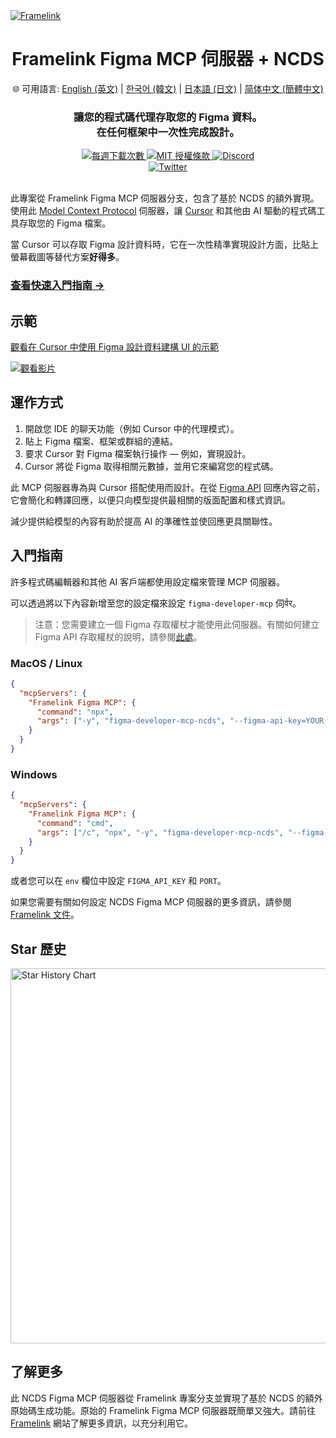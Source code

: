 <a href="https://www.framelink.ai/?utm_source=github&utm_medium=referral&utm_campaign=readme" target="_blank" rel="noopener">
  <picture>
    <source media="(prefers-color-scheme: dark)" srcset="https://www.framelink.ai/github/HeaderDark.png" />
    <img alt="Framelink" src="https://www.framelink.ai/github/HeaderLight.png" />
  </picture>
</a>

<div align="center">
  <h1>Framelink Figma MCP 伺服器 + NCDS</h1>
  <p>
    🌐 可用語言:
    <a href="README.md">English (英文)</a> |
    <a href="README.ko.md">한국어 (韓文)</a> |
    <a href="README.ja.md">日本語 (日文)</a> |
    <a href="README.zh-cn.md">简体中文 (簡體中文)</a>
  </p>
  <h3>讓您的程式碼代理存取您的 Figma 資料。<br/>在任何框架中一次性完成設計。</h3>
  <a href="https://npmcharts.com/compare/figma-developer-mcp?interval=30">
    <img alt="每週下載次數" src="https://img.shields.io/npm/dm/figma-developer-mcp.svg">
  </a>
  <a href="https://github.com/GLips/Figma-Context-MCP/blob/main/LICENSE">
    <img alt="MIT 授權條款" src="https://img.shields.io/github/license/GLips/Figma-Context-MCP" />
  </a>
  <a href="https://framelink.ai/discord">
    <img alt="Discord" src="https://img.shields.io/discord/1352337336913887343?color=7389D8&label&logo=discord&logoColor=ffffff" />
  </a>
  <br />
  <a href="https://twitter.com/glipsman">
    <img alt="Twitter" src="https://img.shields.io/twitter/url?url=https%3A%2F%2Fx.com%2Fglipsman&label=%40glipsman" />
  </a>
</div>

<br/>

此專案從 Framelink Figma MCP 伺服器分支，包含了基於 NCDS 的額外實現。使用此 [Model Context Protocol](https://modelcontextprotocol.io/introduction) 伺服器，讓 [Cursor](https://cursor.sh/) 和其他由 AI 驅動的程式碼工具存取您的 Figma 檔案。

當 Cursor 可以存取 Figma 設計資料時，它在一次性精準實現設計方面，比貼上螢幕截圖等替代方案**好得多**。

<h3><a href="https://www.framelink.ai/docs/quickstart?utm_source=github&utm_medium=referral&utm_campaign=readme">查看快速入門指南 →</a></h3>

## 示範

[觀看在 Cursor 中使用 Figma 設計資料建構 UI 的示範](https://youtu.be/6G9yb-LrEqg)

[ ![觀看影片](https://img.youtube.com/vi/6G9yb-LrEqg/maxresdefault.jpg) ](https://youtu.be/6G9yb-LrEqg)

## 運作方式

1. 開啟您 IDE 的聊天功能（例如 Cursor 中的代理模式）。
2. 貼上 Figma 檔案、框架或群組的連結。
3. 要求 Cursor 對 Figma 檔案執行操作 — 例如，實現設計。
4. Cursor 將從 Figma 取得相關元數據，並用它來編寫您的程式碼。

此 MCP 伺服器專為與 Cursor 搭配使用而設計。在從 [Figma API](https://www.figma.com/developers/api) 回應內容之前，它會簡化和轉譯回應，以便只向模型提供最相關的版面配置和樣式資訊。

減少提供給模型的內容有助於提高 AI 的準確性並使回應更具關聯性。

## 入門指南

許多程式碼編輯器和其他 AI 客戶端都使用設定檔來管理 MCP 伺服器。

可以透過將以下內容新增至您的設定檔來設定 `figma-developer-mcp` 伺र्वर。

> 注意：您需要建立一個 Figma 存取權杖才能使用此伺服器。有關如何建立 Figma API 存取權杖的說明，請參閱[此處](https://help.figma.com/hc/en-us/articles/8085703771159-Manage-personal-access-tokens)。

### MacOS / Linux

```json
{
  "mcpServers": {
    "Framelink Figma MCP": {
      "command": "npx",
      "args": ["-y", "figma-developer-mcp-ncds", "--figma-api-key=YOUR-KEY", "--stdio"]
    }
  }
}
```

### Windows

```json
{
  "mcpServers": {
    "Framelink Figma MCP": {
      "command": "cmd",
      "args": ["/c", "npx", "-y", "figma-developer-mcp-ncds", "--figma-api-key=YOUR-KEY", "--stdio"]
    }
  }
}
```

或者您可以在 `env` 欄位中設定 `FIGMA_API_KEY` 和 `PORT`。

如果您需要有關如何設定 NCDS Figma MCP 伺服器的更多資訊，請參閱 [Framelink 文件](https://www.framelink.ai/docs/quickstart?utm_source=github&utm_medium=referral&utm_campaign=readme)。

## Star 歷史

<a href="https://star-history.com/#GLips/Figma-Context-MCP"><img src="https://api.star-history.com/svg?repos=GLips/Figma-Context-MCP&type=Date" alt="Star History Chart" width="600" /></a>

## 了解更多

此 NCDS Figma MCP 伺服器從 Framelink 專案分支並實現了基於 NCDS 的額外原始碼生成功能。原始的 Framelink Figma MCP 伺服器既簡單又強大。請前往 [Framelink](https://framelink.ai?utm_source=github&utm_medium=referral&utm_campaign=readme) 網站了解更多資訊，以充分利用它。
